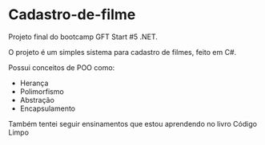 # Cadastro-de-filme
Projeto final do bootcamp GFT Start #5 .NET.

O projeto é um simples sistema para cadastro de filmes, feito em C#.

Possui conceitos de POO como:

* Herança
* Polimorfismo
* Abstração
* Encapsulamento

Também tentei seguir ensinamentos que estou aprendendo no livro Código Limpo
